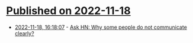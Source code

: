 # [Published on 2022-11-18](index.md)

* [2022-11-18, 16:18:07](https://news.ycombinator.com/item?id=33656909) - [Ask HN: Why some people do not communicate clearly?](https://news.ycombinator.com/item?id=33656909)

